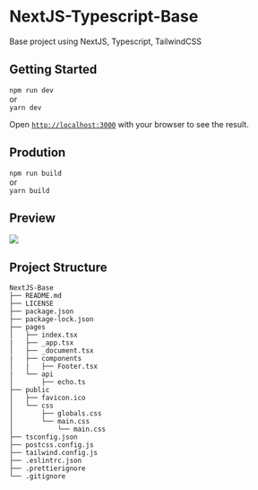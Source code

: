 # NextJS-Typescript-Base

Base project using NextJS, Typescript, TailwindCSS

## Getting Started

<p>
<code>npm run dev</code><br/>
or
<br/><code>yarn dev</code>
</p>

Open [`http://localhost:3000`](http://localhost:3000) with your browser to see the result.

## Prodution

<p>
<code>npm run build</code><br/>
or
<br/><code>yarn build</code>
</p>

## Preview
![](https://user-images.githubusercontent.com/66328734/183271392-2e109941-6c0c-488d-b724-a3a0b25868c6.png)

## Project Structure

```
NextJS-Base
├── README.md
├── LICENSE
├── package.json
├── package-lock.json
├── pages
│   ├── index.tsx
|   ├── _app.tsx
│   ├── _document.tsx
|   ├── components
│   |   ├── Footer.tsx
|   └── api
│       ├── echo.ts
├── public
│   ├── favicon.ico
│   └── css
│       ├── globals.css
│       └── main.css
│           └── main.css
├── tsconfig.json
├── postcss.config.js
├── tailwind.config.js
├── .eslintrc.json
├── .prettierignore
└── .gitignore
```
